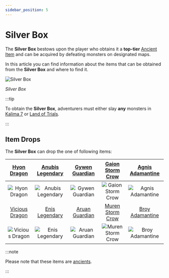 ```yaml
---
sidebar_position: 5
---
```


# Silver Box

The **Silver Box** bestows upon the player who obtains it a **top-tier** [Ancient Item](/items/ancient-items) and can be acquired by defeating monsters on designated maps.

In this article you can find information about the items that can be obtained from the **Silver Box** and where to find it.

![Silver Box](/img/items/item-bags/silver-box.png)

_Silver Box_

:::tip

To obtain the **Silver Box**, adventurers must either slay **any** monsters in [Kalima 7](/maps/kalima) or [Land of Trials](/maps/land-of-trials).

:::

## Item Drops

The **Silver Box** can drop the one of following items:

|  [Hyon Dragon](/items/ancient-items/#ancient-sets)   | [Anubis Legendary](/items/ancient-items/#ancient-sets)  | [Gywen Guardian](/items/ancient-items/#ancient-sets) | [Gaion Storm Crow](/items/ancient-items/#ancient-sets) |  [Agnis Adamantine](/items/ancient-items/#ancient-sets)  |
| :--------------------------------------------------: | :-----------------------------------------------------: | :--------------------------------------------------: | :--------------------------------------------------------: | :------------------------------------------------------: |
|   ![Hyon Dragon](/img/items/armors/dk/dragon.png)    | ![Anubis Legendary](/img/items/armors/dw/legendary.png) | ![Gywen Guardian](/img/items/armors/fe/guardian.png) |  ![Gaion Storm Crow](/img/items/armors/mg/storm-crow.png)  | ![Agnis Adamantine](/img/items/armors/dl/adamantine.png) |
| [Vicious Dragon](/items/ancient-items/#ancient-sets) |  [Enis Legendary](/items/ancient-items/#ancient-sets)   | [Aruan Guardian](/items/ancient-items/#ancient-sets) | [Muren Storm Crow](/items/ancient-items/#ancient-sets) |  [Broy Adamantine](/items/ancient-items/#ancient-sets)   |
|  ![Vicious Dragon](/img/items/armors/dk/dragon.png)  |  ![Enis Legendary](/img/items/armors/dw/legendary.png)  | ![Aruan Guardian](/img/items/armors/fe/guardian.png) |  ![Muren Storm Crow](/img/items/armors/mg/storm-crow.png)  | ![Broy Adamantine](/img/items/armors/dl/adamantine.png)  |

:::note

Please note that these items are [ancients](/items/ancient-items).

:::
